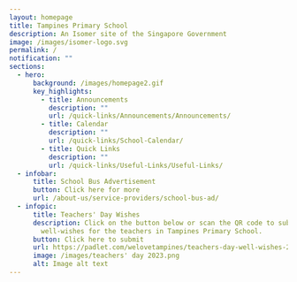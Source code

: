 ```yaml
---
layout: homepage
title: Tampines Primary School
description: An Isomer site of the Singapore Government
image: /images/isomer-logo.svg
permalink: /
notification: ""
sections:
  - hero:
      background: /images/homepage2.gif
      key_highlights:
        - title: Announcements
          description: ""
          url: /quick-links/Announcements/Announcements/
        - title: Calendar
          description: ""
          url: /quick-links/School-Calendar/
        - title: Quick Links
          description: ""
          url: /quick-links/Useful-Links/Useful-Links/
  - infobar:
      title: School Bus Advertisement
      button: Click here for more
      url: /about-us/service-providers/school-bus-ad/
  - infopic:
      title: Teachers' Day Wishes
      description: Click on the button below or scan the QR code to submit your
        well-wishes for the teachers in Tampines Primary School.
      button: Click here to submit
      url: https://padlet.com/welovetampines/teachers-day-well-wishes-2023-un6fdz6eo0f4d8ee
      image: /images/teachers' day 2023.png
      alt: Image alt text
---
```

